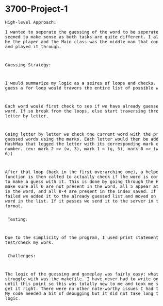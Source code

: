 # 3700-Project-1
<pre>
High-level Approach:

I wanted to seperate the guessing of the word to be seperate from playing through the game. That way
seemed to make sense as both tasks are quite different. I also somewhat imaged the client class to
be the player and the Main class was the middle man that connected the player with the game (server)
and played it through. 
</pre> <pre>
Guessing Strategy:

I would summarize my logic as a seires of loops and checks. For each guess a for loop would travers 
the entire list of possible words. 

Each word would first check to see if we have already guessed the word. If so break from the loops, 
else start traversing through the word letter by letter.

Going letter by letter we check the current word with the previously guessed words using the marks.
Each letter would then be added to a HashMap that logged the letter with its corresponding mark
or index number. (ex: mark 2 => (w, 3), mark 1 = (q, 5), mark 0 => (w, 6))

After that loop (back in the first overarching one), a helper function is then called to actually
check if the word is correct enough to make a guess with it. This is done by going through the 
Hashmap and make sure all 6 are not present in the word, all 5 appear at least once in the word,
and all 0-4 are present in the index saved. If this check failed we added it to the already 
guessed list and moved on to the next word in the list. If it passes we send it to the server in 
the JSON format.
</pre><pre>
Testing: 

Due to the simplicity of the program, I used print statements to test/check my work. 
</pre><pre>
Challenges:

The logic of the guessing and gameplay was fairly easy: what I did struggle with was the makefile. 
I have never had to write one myself up until this point so this was totally new to me and took me
some time to get it right. There were no other note-worthy issues I had to deal with. My code 
needed a bit of debugging but it did not take long to fix the logic.
</pre>
